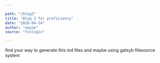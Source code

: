 ```yaml
---

path: "/blog3"
title: "Blog 3 for proficiency"
date: "2020-04-24"
author: "wayne"
source: "finlogix"

---
```


find your way to generate this md files and maybe using gatsyb filesource system

